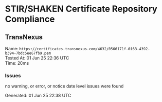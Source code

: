# STIR/SHAKEN Certificate Repository Compliance

## TransNexus

Name: `https://certificates.transnexus.com/4632/0566171f-0163-4392-b394-7bdc5ee67fb9.pem`\
Tested At: 01 Jun 25 22:36 UTC\
Time: 20ms

### Issues

no warning, or error, or notice date level issues were found

Generated: 01 Jun 25 22:38 UTC